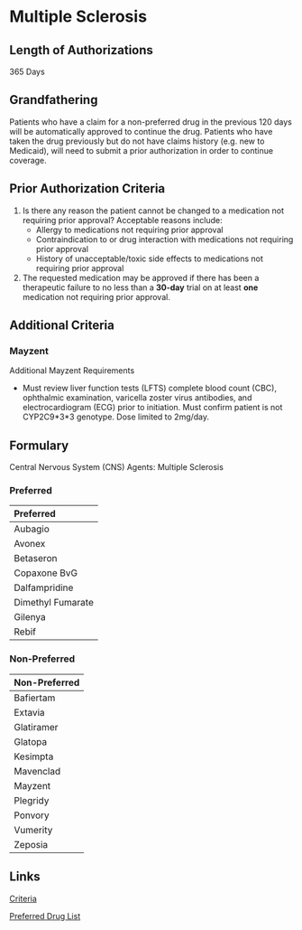# Multiple Sclerosis

## Length of Authorizations

365 Days

## Grandfathering

Patients who have a claim for a non-preferred drug in the previous 120 days will be automatically approved to continue the drug. Patients who have taken the drug previously but do not have claims history (e.g. new to Medicaid), will need to submit a prior authorization in order to continue coverage.

## Prior Authorization Criteria

1.  Is there any reason the patient cannot be changed to a medication not requiring prior approval? Acceptable reasons include:
    -   Allergy to medications not requiring prior approval
    -   Contraindication to or drug interaction with medications not requiring prior approval
    -   History of unacceptable/toxic side effects to medications not requiring prior approval
2.  The requested medication may be approved if there has been a therapeutic failure to no less than a **30-day** trial on at least **one** medication not requiring prior approval.

## Additional Criteria

### Mayzent

Additional Mayzent Requirements

- Must review liver function tests (LFTS) complete blood count (CBC), ophthalmic examination, varicella zoster virus antibodies, and electrocardiogram (ECG) prior to initiation. Must confirm patient is not CYP2C9\*3\*3 genotype. Dose limited to 2mg/day.

## Formulary

Central Nervous System (CNS) Agents: Multiple Sclerosis

### Preferred

| Preferred         |
| :---------------- |
| Aubagio           |
| Avonex            |
| Betaseron         |
| Copaxone BvG      |
| Dalfampridine     |
| Dimethyl Fumarate |
| Gilenya           |
| Rebif             |

### Non-Preferred

| Non-Preferred |
| :------------ |
| Bafiertam     |
| Extavia       |
| Glatiramer    |
| Glatopa       |
| Kesimpta      |
| Mavenclad     |
| Mayzent       |
| Plegridy      |
| Ponvory       |
| Vumerity      |
| Zeposia       |

## Links

[Criteria](https://pharmacy.medicaid.ohio.gov/sites/default/files/20221001_UPDL_Criteria_APPROVED.pdf#page=38)

[Preferred Drug List](https://pharmacy.medicaid.ohio.gov/sites/default/files/20221001_UPDL_APPROVED_.pdf#page=16)
